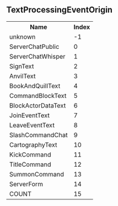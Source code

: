 ## TextProcessingEventOrigin

<table><tr><th>Name</th><th>Index</th><tr><td>unknown</td><td>-1</td></tr><tr><td>ServerChatPublic</td><td>0</td></tr><tr><td>ServerChatWhisper</td><td>1</td></tr><tr><td>SignText</td><td>2</td></tr><tr><td>AnvilText</td><td>3</td></tr><tr><td>BookAndQuillText</td><td>4</td></tr><tr><td>CommandBlockText</td><td>5</td></tr><tr><td>BlockActorDataText</td><td>6</td></tr><tr><td>JoinEventText</td><td>7</td></tr><tr><td>LeaveEventText</td><td>8</td></tr><tr><td>SlashCommandChat</td><td>9</td></tr><tr><td>CartographyText</td><td>10</td></tr><tr><td>KickCommand</td><td>11</td></tr><tr><td>TitleCommand</td><td>12</td></tr><tr><td>SummonCommand</td><td>13</td></tr><tr><td>ServerForm</td><td>14</td></tr><tr><td>COUNT</td><td>15</td></tr></table>